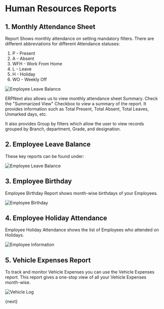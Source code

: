 <!-- add-breadcrumbs -->
# Human Resources Reports

## 1. Monthly Attendance Sheet

Report Shows monthly attendance on setting mandatory filters. There are different abbreviations for different Attendance statuses:

1. P - Present
2. A - Absent
3. WFH - Work From Home
4. L - Leave
5. H - Holiday
6. WO - Weekly Off

<img alt="Employee Leave Balance" class="screenshot" src="{{docs_base_url}}/assets/img/human-resources/monthly-attendance-sheet-report.png">

ERPNext also allows us to view monthly attendance sheet Summary. Check the "Summarized View" Checkbox to view a summary of the report. It provides information such as Total Present, Total Absent, Total Leaves, Unmarked days, etc.


It also provides Group by filters which allow the user to view records grouped by Branch, department, Grade, and designation.

## 2. Employee Leave Balance

These key reports can be found under:

<img alt="Employee Leave Balance" class="screenshot" src="{{docs_base_url}}/assets/img/human-resources/employee-leave-balance-report.png">

## 3. Employee Birthday

Employee Birthday Report shows month-wise birthdays of your Employees.

<img alt="Employee Birthday" class="screenshot" src="{{docs_base_url}}/assets/img/human-resources/employee-birthday-report.png">

## 4. Employee Holiday Attendance

Employee Holiday Attendance shows the list of Employees who attended on Holidays.

<img alt="Employee Information" class="screenshot" src="{{docs_base_url}}/assets/img/human-resources/employee-holiday-report.png">

## 5. Vehicle Expenses Report

To track and monitor Vehicle Expenses you can use the Vehicle Expenses report. This report gives a one-stop view of all your Vehicle Expenses month-wise.

<img class="screenshot" alt="Vehicle Log" src="{{docs_base_url}}/assets/img/human-resources/vehicle-expenses.png">


{next}
